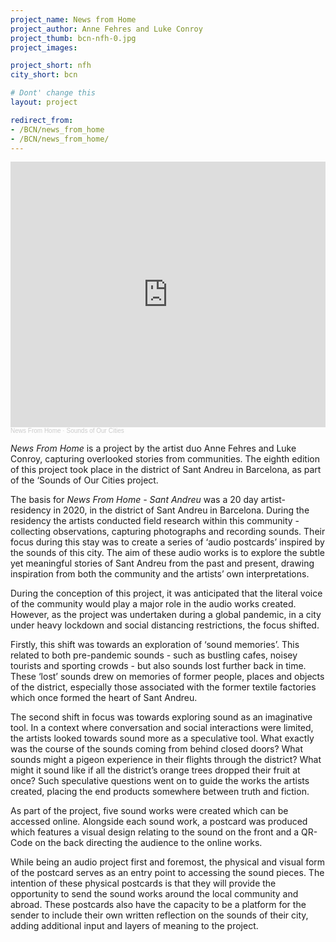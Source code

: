 ```yaml
---
project_name: News from Home
project_author: Anne Fehres and Luke Conroy
project_thumb: bcn-nfh-0.jpg
project_images: 

project_short: nfh
city_short: bcn

# Dont' change this
layout: project

redirect_from:
- /BCN/news_from_home
- /BCN/news_from_home/
---
```


<iframe width="100%" height="425" scrolling="no" frameborder="no" allow="autoplay" src="https://w.soundcloud.com/player/?url=https%3A//api.soundcloud.com/playlists/1340146714&color=%23ff5500&auto_play=false&hide_related=false&show_comments=true&show_user=true&show_reposts=false&show_teaser=true&visual=true"></iframe><div style="font-size: 10px; color: #cccccc;line-break: anywhere;word-break: normal;overflow: hidden;white-space: nowrap;text-overflow: ellipsis; font-family: Interstate,Lucida Grande,Lucida Sans Unicode,Lucida Sans,Garuda,Verdana,Tahoma,sans-serif;font-weight: 100;"><a href="https://soundcloud.com/news_from_home" title="News From Home" target="_blank" style="color: #cccccc; text-decoration: none;">News From Home</a> · <a href="https://soundcloud.com/news_from_home/sets/sounds-of-our-cities" title="Sounds of Our Cities" target="_blank" style="color: #cccccc; text-decoration: none;">Sounds of Our Cities</a></div>

*News From Home* is a project by the artist duo Anne Fehres and Luke Conroy, capturing overlooked stories from communities. The eighth edition of this project took place in the district of Sant Andreu in Barcelona, as part of the ‘Sounds of Our Cities project.

The basis for *News From Home - Sant Andreu* was a 20 day artist-residency in 2020, in the district of Sant Andreu in Barcelona. During the residency the artists conducted field research within this community - collecting observations, capturing photographs and recording sounds. Their focus during this stay was to create a series of ‘audio postcards’ inspired by the sounds of this city. The aim of these audio works is to explore the subtle yet meaningful stories of Sant Andreu from the past and present, drawing inspiration from both the community and the artists’ own interpretations. 

During the conception of this project, it was anticipated that the literal voice of the community would play a major role in the audio works created. However, as the project was undertaken during a global pandemic, in a city under heavy lockdown and social distancing restrictions, the focus shifted.

Firstly, this shift was towards an exploration of ‘sound memories’. This related to both pre-pandemic sounds - such as bustling cafes, noisey tourists and sporting crowds - but also sounds lost further back in time. These ‘lost’ sounds drew on memories of former people, places and objects of the district, especially those associated with the former textile factories which once formed the heart of Sant Andreu.

The second shift in focus was towards exploring sound as an imaginative tool. In a context where conversation and social interactions were limited, the artists looked towards sound more as a speculative tool. What exactly was the course of the sounds coming from behind closed doors? What sounds might a pigeon experience in their flights through the district? What might it sound like if all the district’s orange trees dropped their fruit at once? Such speculative questions went on to guide the works the artists created, placing the end products somewhere between truth and fiction.

As part of the project, five sound works were created which can be accessed online. Alongside each sound work, a postcard was produced which features a visual design relating to the sound on the front and a QR-Code on the back directing the audience to the online works.

While being an audio project first and foremost, the physical and visual form of the postcard serves as an entry point to accessing the sound pieces. The intention of these physical postcards is that they will provide the opportunity to send the sound works around the local community and abroad. These postcards also have the capacity to be a platform for the sender to include their own written reflection on the sounds of their city, adding additional input and layers of meaning to the project.
